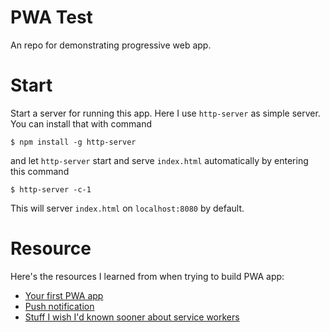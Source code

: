 # PWA Test
An repo for demonstrating progressive web app.

# Start

Start a server for running this app. Here I use `http-server` as simple server. You can install that with command

```
$ npm install -g http-server
```

and let `http-server` start and serve `index.html` automatically by entering this command

```
$ http-server -c-1
```

This will server `index.html` on `localhost:8080` by default.

# Resource

Here's the resources I learned from when trying to build PWA app:

- [Your first PWA app](https://codelabs.developers.google.com/codelabs/your-first-pwapp/#0)
- [Push notification](https://codelabs.developers.google.com/codelabs/push-notifications/index.html?index=..%2F..%2Findex#0)
- [Stuff I wish I'd known sooner about service workers](https://gist.github.com/Rich-Harris/fd6c3c73e6e707e312d7c5d7d0f3b2f9)
